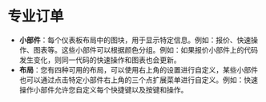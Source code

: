 # **专业订单**

- **小部件**：每个仪表板布局中的图块，用于显示特定信息。例如：报价、快速操作、图表等。这些小部件可以根据颜色分组。例如：如果报价小部件上的代码发生变化，则同一代码的快速操作和图表也会更新。
- **布局**：您有四种可用的布局，可以使用右上角的设置进行自定义，某些小部件也可以通过点击特定小部件右上角的三个点扩展菜单进行自定义。例如：快速操作小部件允许您自定义每个快捷键以及按键和操作。
